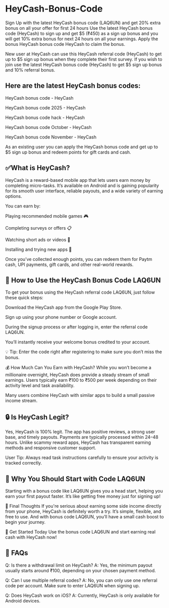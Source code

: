 # HeyCash-Bonus-Code
Sign Up with the latest HeyCash bonus code (LAQ6UN) and get 20% extra bonus on all your offer for first 24 hours
Use the latest HeyCash bonus code (HeyCash) to sign up and get $5 (₹450) as a sign up bonus and you will get 10% extra bonus for next 24 hours on all your earnings. Apply the bonus HeyCash bonus code HeyCash to claim the bonus.

New user at HeyCash can use this HeyCash referral code (HeyCash) to get up to $5 sign up bonus when they complete their first survey. If you wish to join use the latest HeyCash bonus code (HeyCash) to get $5 sign up bonus and 10% referral bonus.

## Here are the latest HeyCash bonus codes:

HeyCash bonus code - HeyCash

HeyCash bonus code 2025 - HeyCash

HeyCash bonus code hack - HeyCash

HeyCash bonus code October - HeyCash

HeyCash bonus code November - HeyCash

As an existing user you can apply the HeyCash bonus code and get up to $5 sign up bonus and redeem points for gift cards and cash.
## ✅What is HeyCash?
HeyCash is a reward-based mobile app that lets users earn money by completing micro-tasks. It’s available on Android and is gaining popularity for its smooth user interface, reliable payouts, and a wide variety of earning options.

You can earn by:

Playing recommended mobile games 🎮

Completing surveys or offers 📋

Watching short ads or videos 🎥

Installing and trying new apps 📱

Once you’ve collected enough points, you can redeem them for Paytm cash, UPI payments, gift cards, and other real-world rewards.

## 🎁 How to Use the HeyCash Bonus Code LAQ6UN
To get your bonus using the HeyCash referral code LAQ6UN, just follow these quick steps:

Download the HeyCash app from the Google Play Store.

Sign up using your phone number or Google account.

During the signup process or after logging in, enter the referral code LAQ6UN.

You’ll instantly receive your welcome bonus credited to your account.

💡 Tip: Enter the code right after registering to make sure you don’t miss the bonus.

💰 How Much Can You Earn with HeyCash?
While you won’t become a millionaire overnight, HeyCash does provide a steady stream of small earnings. Users typically earn ₹100 to ₹500 per week depending on their activity level and task availability.

Many users combine HeyCash with similar apps to build a small passive income stream.

## 🔒 Is HeyCash Legit?
Yes, HeyCash is 100% legit. The app has positive reviews, a strong user base, and timely payouts. Payments are typically processed within 24–48 hours. Unlike scammy reward apps, HeyCash has transparent earning methods and responsive customer support.

User Tip: Always read task instructions carefully to ensure your activity is tracked correctly.

## 📲 Why You Should Start with Code LAQ6UN
Starting with a bonus code like LAQ6UN gives you a head start, helping you earn your first payout faster. It’s like getting free money just for signing up!

📝 Final Thoughts
If you're serious about earning some side income directly from your phone, HeyCash is definitely worth a try. It’s simple, flexible, and free to use. And with bonus code LAQ6UN, you’ll have a small cash boost to begin your journey.

🎯 Get Started Today
Use the bonus code LAQ6UN and start earning real cash with HeyCash now!

## 🔗 FAQs
Q: Is there a withdrawal limit on HeyCash?
A: Yes, the minimum payout usually starts around ₹100, depending on your chosen payment method.

Q: Can I use multiple referral codes?
A: No, you can only use one referral code per account. Make sure to enter LAQ6UN when signing up.

Q: Does HeyCash work on iOS?
A: Currently, HeyCash is only available for Android devices.

